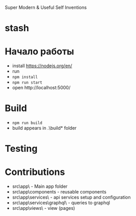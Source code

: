 Super Modern & Useful Self Inventions

# stash

# Начало работы

- install https://nodejs.org/en/
- run
- `npm install`
- `npm run start`
- open http://localhost:5000/

# Build

- `npm run build`
- build appears in .\build\* folder

# Testing

# Contributions

- src\app\ - Main app folder
- src\app\components - reusable components
- src\app\services\ - api services setup and configuration
- src\app\services\graphql\ - queries to graphql
- src\app\views\ - view (pages)
